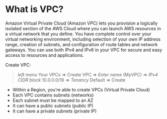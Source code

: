 # What is VPC?

Amazon Virtual Private Cloud (Amazon VPC) lets you provision a logically isolated section of the AWS Cloud where you can launch AWS resources in a virtual network that you define. You have complete control over your virtual networking environment, including selection of your own IP address range, creation of subnets, and configuration of route tables and network gateways. You can use both IPv4 and IPv6 in your VPC for secure and easy access to resources and applications.

Create VPC:

> *left menu* Your VPCs => Create VPC => *Enter name* (MyVPC) => *IPv4 CIDR block* 10.0.0.0/16 => *Tenancy* Default => Create

- Within a Region, you’re able to create VPCs (Virtual Private Cloud)
- Each VPC contains subnets (networks)
- Each subnet must be mapped to an AZ
- It can have a public subnets (public IP)
- It can have a private subnets (private IP)
